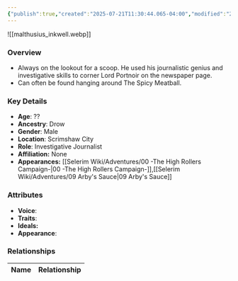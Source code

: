 ```yaml
---
{"publish":true,"created":"2025-07-21T11:30:44.065-04:00","modified":"2025-07-27T18:18:32.245-04:00","published":"2025-07-27T18:18:32.245-04:00","cssclasses":"","Age":"??","Ancestry":"Drow","Gender":"Male","Location":["Scrimshaw City"],"Role":["Investigative Journalist"],"Affiliation":["None"],"Appearances":["[[00 -The High Rollers Campaign-]]","[[09 Arby's Sauce|09 Arby's Sauce]]"]}
---
```



![[malthusius_inkwell.webp]]

### Overview
- Always on the lookout for a scoop. He used his journalistic genius and investigative skills to corner Lord Portnoir on the newspaper page.
- Can often be found hanging around The Spicy Meatball.

### Key Details
- **Age**: ??
- **Ancestry**: Drow
- **Gender**: Male
- **Location**: Scrimshaw City
- **Role**: Investigative Journalist
- **Affiliation:** None
- **Appearances:** [[Selerim Wiki/Adventures/00 -The High Rollers Campaign-\|00 -The High Rollers Campaign-]],[[Selerim Wiki/Adventures/09 Arby's Sauce\|09 Arby's Sauce]]

### Attributes
- **Voice**: 
- **Traits**: 
- **Ideals:** 
- **Appearance**:

### Relationships

| Name  | Relationship |
| ----- | ------------ |
